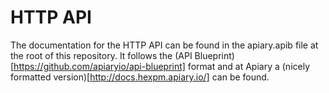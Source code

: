 # HTTP API

The documentation for the HTTP API can be found in the apiary.apib file at the root of this repository. It follows the (API Blueprint)[https://github.com/apiaryio/api-blueprint] format and at Apiary a (nicely formatted version)[http://docs.hexpm.apiary.io/] can be found. 
